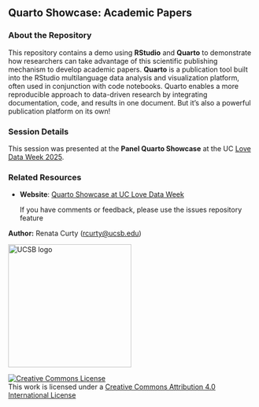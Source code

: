 ## Quarto Showcase: Academic Papers

### About the Repository
This repository contains a demo using **RStudio** and **Quarto** to demonstrate how researchers can take advantage of this scientific publishing mechanism to develop academic papers.
**Quarto** is a publication tool built into the RStudio multilanguage data analysis and visualization platform, often used in conjunction with code notebooks. Quarto enables a more reproducible approach to data-driven research by integrating documentation, code, and results in one document. But it’s also a powerful publication platform on its own!

### Session Details
This session was presented at the **Panel Quarto Showcase** at the UC [Love Data Week 2025](https://uc-love-data-week.github.io/2025/calendar#quarto).

### Related Resources
- **Website**: [Quarto Showcase at UC Love Data Week](https://ucsb-library-research-data-services.github.io/ucldw25-quarto-showcase)

  If you have comments or feedback, please use the issues repository feature

**Author:**
Renata Curty (rcurty@ucsb.edu)

<p align="left">

<a href="https://www.library.ucsb.edu/research-data-services"><img src="images/RDS-logo.png" alt="UCSB logo" style="border-width:0" width="250px" align="center"/></a>

</p>

<p align="center">

<a rel="license" href="http://creativecommons.org/licenses/by/4.0/"><img src="https://i.creativecommons.org/l/by/4.0/88x31.png" alt="Creative Commons License" style="border-width:0"/></a><br />This work is licensed under a <a rel="license" href="http://creativecommons.org/licenses/by/4.0/">Creative Commons Attribution 4.0 International License</a>
